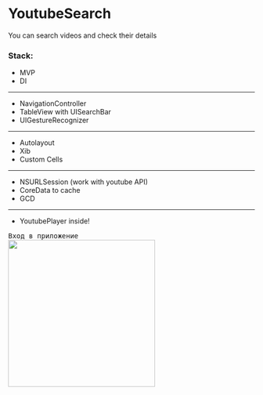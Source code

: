 # YoutubeSearch
You can search videos and check their details
### Stack:
- MVP
- DI
---
- NavigationController
- TableView with UISearchBar
- UIGestureRecognizer
---
- Autolayout
- Xib
- Custom Cells
---
- NSURLSession (work with youtube API)
- CoreData to cache
- GCD
---
- YoutubePlayer inside!

<kbd>
  Вход в приложение
   <br/>
  <img src="/readme_sources/1.png" style="width:300px;"/>
</kbd>
